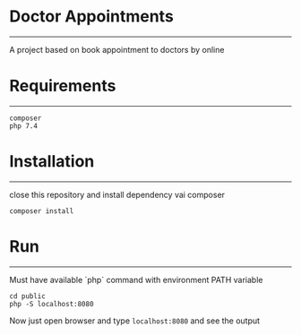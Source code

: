 # Doctor Appointments

<hr/>
A project based on book appointment to doctors by online

# Requirements

<hr/>

```
composer
php 7.4
```

# Installation

<hr />
close this repository and install dependency vai composer

```
composer install
```

# Run

<hr />
Must have available `php` command with environment PATH variable

```
cd public
php -S localhost:8080
```

Now just open browser and type ``localhost:8080`` and see the output